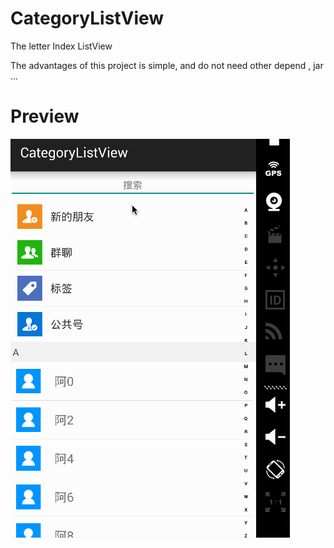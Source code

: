 # CategoryListView
The letter Index ListView

The advantages of this project is simple, and do not need other depend , jar ...

# Preview

![image](https://github.com/13120241790/CategoryListView/blob/master/hello2.gif)

